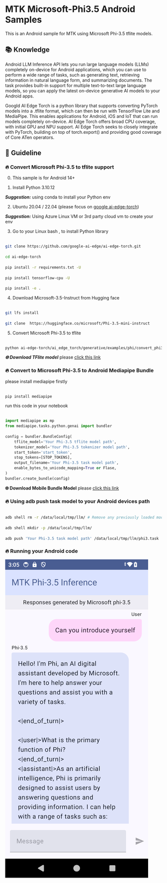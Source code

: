 # **MTK Microsoft-Phi3.5 Android Samples**

This is an Android sample for MTK using Microsoft Phi-3.5 tflite models.

## **📚 Knowledge**

Android LLM Inference API lets you run large language models (LLMs) completely on-device for Android applications, which you can use to perform a wide range of tasks, such as generating text, retrieving information in natural language form, and summarizing documents. The task provides built-in support for multiple text-to-text large language models, so you can apply the latest on-device generative AI models to your Android apps.

Googld AI Edge Torch is a python library that supports converting PyTorch models into a .tflite format, which can then be run with TensorFlow Lite and MediaPipe. This enables applications for Android, iOS and IoT that can run models completely on-device. AI Edge Torch offers broad CPU coverage, with initial GPU and NPU support. AI Edge Torch seeks to closely integrate with PyTorch, building on top of torch.export() and providing good coverage of Core ATen operators.


## **🪬 Guideline**

### **🔥 Convert Microsoft Phi-3.5 to tflite support**

0. This sample is for Android 14+

1. Install Python 3.10.12

***Suggestion:*** using conda to install your Python env

2. Ubuntu 20.04 / 22.04 (please focus on [google ai-edge-torch](https://github.com/google-ai-edge/ai-edge-torc))

***Suggestion:*** Using Azure Linux VM or 3rd party cloud vm to create your env

3. Go to your Linux bash , to install Python library 

```bash

git clone https://github.com/google-ai-edge/ai-edge-torch.git

cd ai-edge-torch

pip install -r requirements.txt -U 

pip install tensorflow-cpu -U

pip install -e .

```

4. Download Microsoft-3.5-Instruct from Hugging face


```bash

git lfs install

git clone  https://huggingface.co/microsoft/Phi-3.5-mini-instruct

```

5. Convert Microsoft Phi-3.5 to tflite


```bash

python ai-edge-torch/ai_edge_torch/generative/examples/phi/convert_phi3_to_tflite.py --checkpoint_path  Your Microsoft Phi-3.5-mini-instruct path --tflite_path Your Microsoft Phi-3.5-mini-instruct tflite path  --prefill_seq_len 1024 --kv_cache_max_len 1280 --quantize True

```

***🌐 Download TFlite model*** please [click this link](https://huggingface.co/lokinfey/Phi-3.5-instruct-tflite/blob/main/phi3_q8_seq1024_ekv1280.tflite)

### **🔥 Convert to Microsoft Phi-3.5 to Android Mediapipe Bundle**

please install mediapipe firstly

```bash

pip install mediapipe

```

run this code in your notebook



```python

import mediapipe as mp
from mediapipe.tasks.python.genai import bundler

config = bundler.BundleConfig(
    tflite_model='Your Phi-3.5 tflite model path',
    tokenizer_model='Your Phi-3.5 tokenizer model path',
    start_token='start_token',
    stop_tokens=[STOP_TOKENS],
    output_filename='Your Phi-3.5 task model path',
    enable_bytes_to_unicode_mapping=True or Flase,
)
bundler.create_bundle(config)

```

**🌐 Download Mobile Bundle Model** please [click this link](https://huggingface.co/lokinfey/Phi-3.5-instruct-tflite/tree/main/cpu_mobile_device)


### **🔥 Using adb push task model to your  Android devices path**


```bash

adb shell rm -r /data/local/tmp/llm/ # Remove any previously loaded models

adb shell mkdir -p /data/local/tmp/llm/

adb push 'Your Phi-3.5 task model path' /data/local/tmp/llm/phi3.task

```

### **🔥 Running your Android code**

![demo](./imgs/demo.png)









